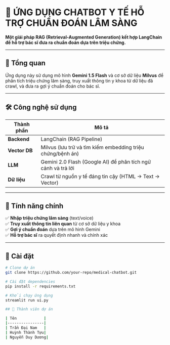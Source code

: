 # 🏥 ỨNG DỤNG CHATBOT Y TẾ HỖ TRỢ CHUẨN ĐOÁN LÂM SÀNG  

**Một giải pháp RAG (Retrieval-Augmented Generation) kết hợp LangChain để hỗ trợ bác sĩ đưa ra chuẩn đoán dựa trên triệu chứng.**  

---

## 🌟 Tổng quan  
Ứng dụng này sử dụng mô hình **Gemini 1.5 Flash** và cơ sở dữ liệu **Milvus** để phân tích triệu chứng lâm sàng, truy xuất thông tin y khoa từ dữ liệu đã crawl, và đưa ra gợi ý chuẩn đoán cho bác sĩ.  

---

## 🛠 Công nghệ sử dụng  
| Thành phần       | Mô tả                                                         |  
|------------------|---------------------------------------------------------------|  
| **Backend**      | LangChain (RAG Pipeline)                                      |  
| **Vector DB**    | Milvus (lưu trữ và tìm kiếm embedding triệu chứng/bệnh án)    |  
| **LLM**         | Gemini 2.0 Flash (Google AI) để phân tích ngữ cảnh và trả lời |  
| **Dữ liệu**     | Crawl từ nguồn y tế đáng tin cậy (HTML → Text → Vector)       |  

---

## 📌 Tính năng chính  
✅ **Nhập triệu chứng lâm sàng** (text/voice)  
✅ **Truy xuất thông tin liên quan** từ cơ sở dữ liệu y khoa  
✅ **Gợi ý chuẩn đoán** dựa trên mô hình Gemini  
✅ **Hỗ trợ bác sĩ** ra quyết định nhanh và chính xác  

---

## 🚀 Cài đặt  
```bash
# Clone dự án
git clone https://github.com/your-repo/medical-chatbot.git

# Cài đặt dependencies
pip install -r requirements.txt

# Khởi chạy ứng dụng
streamlit run ui.py

## 👥 Thành viên dự án

| Tên            | 
|----------------|
| Trần Đại Nam   | 
| Huỳnh Thành Tựu| 
| Nguyễn Duy Dương|